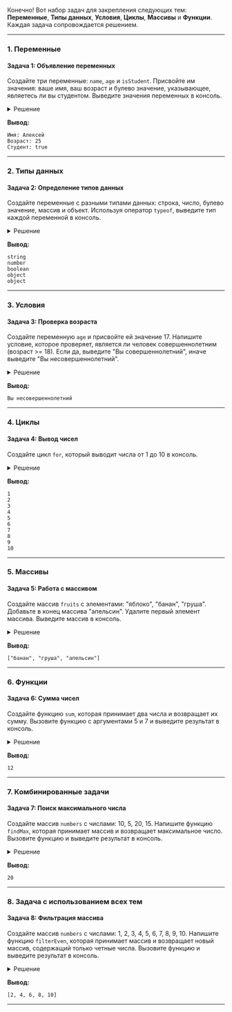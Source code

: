 Конечно! Вот набор задач для закрепления следующих тем: **Переменные**, **Типы данных**, **Условия**, **Циклы**, **Массивы** и **Функции**. Каждая задача сопровождается решением.

---

### 1. **Переменные**

#### Задача 1: Объявление переменных
Создайте три переменные: `name`, `age` и `isStudent`. Присвойте им значения: ваше имя, ваш возраст и булево значение, указывающее, являетесь ли вы студентом. Выведите значения переменных в консоль.

<details>
    <summary>Решение</summary>
    ```javascript
    let name = "Алексей";
    let age = 25;
    let isStudent = true;

    console.log("Имя:", name);
    console.log("Возраст:", age);
    console.log("Студент:", isStudent);
    ```
</details>

**Вывод:**
```
Имя: Алексей
Возраст: 25
Студент: true
```

---

### 2. **Типы данных**

#### Задача 2: Определение типов данных
Создайте переменные с разными типами данных: строка, число, булево значение, массив и объект. Используя оператор `typeof`, выведите тип каждой переменной в консоль.

<details>
    <summary>Решение</summary>
    ```javascript
    let str = "Привет";
    let num = 42;
    let bool = true;
    let arr = [1, 2, 3];
    let obj = { name: "Алексей", age: 25 };

    console.log(typeof str); // string
    console.log(typeof num); // number
    console.log(typeof bool); // boolean
    console.log(typeof arr); // object
    console.log(typeof obj); // object
    ```
</details>

**Вывод:**
```
string
number
boolean
object
object
```

---

### 3. **Условия**

#### Задача 3: Проверка возраста
Создайте переменную `age` и присвойте ей значение 17. Напишите условие, которое проверяет, является ли человек совершеннолетним (возраст >= 18). Если да, выведите "Вы совершеннолетний", иначе выведите "Вы несовершеннолетний".

<details>
    <summary>Решение</summary>
    ```javascript
    let age = 17;

    if (age >= 18) {
    console.log("Вы совершеннолетний");
    } else {
    console.log("Вы несовершеннолетний");
    }
    ```
</details>

**Вывод:**
```
Вы несовершеннолетний
```

---

### 4. **Циклы**

#### Задача 4: Вывод чисел
Создайте цикл `for`, который выводит числа от 1 до 10 в консоль.

<details>
    <summary>Решение</summary>
    ```javascript
    for (let i = 1; i <= 10; i++) {
    console.log(i);
    }
    ```
</details>

**Вывод:**
```
1
2
3
4
5
6
7
8
9
10
```

---

### 5. **Массивы**

#### Задача 5: Работа с массивом
Создайте массив `fruits` с элементами: "яблоко", "банан", "груша". Добавьте в конец массива "апельсин". Удалите первый элемент массива. Выведите массив в консоль.

<details>
    <summary>Решение</summary>
    ```javascript
    let fruits = ["яблоко", "банан", "груша"];
    fruits.push("апельсин");
    fruits.shift();

    console.log(fruits); // ["банан", "груша", "апельсин"]
    ```
</details>

**Вывод:**
```
["банан", "груша", "апельсин"]
```

---

### 6. **Функции**

#### Задача 6: Сумма чисел
Создайте функцию `sum`, которая принимает два числа и возвращает их сумму. Вызовите функцию с аргументами 5 и 7 и выведите результат в консоль.

<details>
    <summary>Решение</summary>
    ```javascript
    function sum(a, b) {
    return a + b;
    }

    console.log(sum(5, 7)); // 12
    ```
</details>

**Вывод:**
```
12
```

---

### 7. **Комбинированные задачи**

#### Задача 7: Поиск максимального числа
Создайте массив `numbers` с числами: 10, 5, 20, 15. Напишите функцию `findMax`, которая принимает массив и возвращает максимальное число. Вызовите функцию и выведите результат в консоль.

<details>
    <summary>Решение</summary>
    ```javascript
    function findMax(numbers) {
    let max = numbers[0];
    for (let i = 1; i < numbers.length; i++) {
        if (numbers[i] > max) {
        max = numbers[i];
        }
    }
    return max;
    }

    let numbers = [10, 5, 20, 15];
    console.log(findMax(numbers)); // 20
    ```
</details>

**Вывод:**
```
20
```

---

### 8. **Задача с использованием всех тем**

#### Задача 8: Фильтрация массива
Создайте массив `numbers` с числами: 1, 2, 3, 4, 5, 6, 7, 8, 9, 10. Напишите функцию `filterEven`, которая принимает массив и возвращает новый массив, содержащий только четные числа. Вызовите функцию и выведите результат в консоль.

<details>
    <summary>Решение</summary>
    ```javascript
    function filterEven(numbers) {
    let evenNumbers = [];
    for (let num of numbers) {
        if (num % 2 === 0) {
        evenNumbers.push(num);
        }
    }
    return evenNumbers;
    }

    let numbers = [1, 2, 3, 4, 5, 6, 7, 8, 9, 10];
    console.log(filterEven(numbers)); // [2, 4, 6, 8, 10]
    ```
</details>

**Вывод:**
```
[2, 4, 6, 8, 10]
```

---

